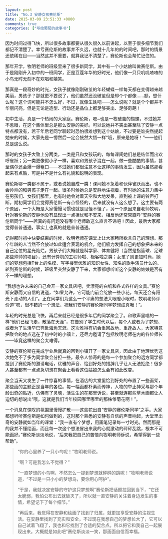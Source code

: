 ```yaml
---
layout: post
title: "No.3 安静女孩赛伦斯"
date: 2015-03-09 23:51:33 +0800
comments: true
categories: ["写给葡萄的故事书"]
---
```


因为时间过得飞快，所以很多故事都要从很久很久以前讲起，以至于很多细节我们都记不清楚了。幸亏赛伦斯的故事并不久远，也就十几年的的时间吧，那时的情景还依稀在目——当然这并不重要，就算我记不清楚了，赛伦斯也会帮忙记住的。

那年开学，牧明老师的班级里来了很多新同学，其中有一个小姑娘叫做赛伦斯。由于是刚刚升入初中的一班同学，正是豆蔻年华的好时光，他们像一只只叽叽喳喳的小鸟无时无刻不在欢唱和嬉笑。

那真是一段奇妙的时光，女孩子就像刚刚破茧的年轻蝴蝶一样每天都在变得越来越美丽，男孩子？那就更不要说了，他们虽然还没破茧但是却个个都像……额，想什么呢？这个词可能并不怎么好，不过，就像生蚝吧——怎么说呢？就是个个都并不华丽闪亮，但是无论是造型、行动还是品位上都足够突出、足够奇葩！

初中生活，真是一个热闹的大家庭。赛伦斯，嗯~也是一枚破茧的蝴蝶，不过她并不惹眼，在这个集体里总是那么安静的美好。可以说她并不突出甚至除了安静一点特点都没有，若干年后老同学聊起时恐怕很难想到这个姑娘，不过要是谁突然提起她来的时候，大家先是一愣然后一定会恍然大悟一样“哦，原来是她呀！”——他们总是这么说。

那时的女孩子大致上分两类，一类是只和女孩玩的，每每课间她们总是结伴而出欢呼雀跃；另一类更像假小子一样，喜欢和男孩子混在一起，做一些酷酷的事情，甚至偶尔还会爆一爆粗口——不过她们都很注意不让这样的事情发生，因为虽然那看起来有点酷，可是并不是什么有礼貌和聪明的表现。

赛伦斯哪一类都不属于，或者说她自成一类！课间她不急着和伙伴雀跃而出，也不会帅帅的和男孩子走在一起。很多时候她总是安静地注视着，有时她的注意力集中在男孩们、女孩们那里，也有时她会对着天空和大地发呆，直到被上课的铃声打断。期初同学们会觉得赛伦斯一有点怪怪的，后来就没有人这么想了。这主要有两个原因，一个大概是大家慢慢习惯也就是见怪不怪了，另一个原因来自老师牧明，针对赛伦斯的安静他没有显现出一点担忧和不安来，相反他还常常直呼“安静的赛伦斯同学”——若真的有问题没有哪个老师敢这么直言不讳吧！因此，最后大家都觉得普普通通，事实上也真的就是普普通通。

记得那时初中快要结束的时候，牧明老师在课堂上让大家畅所欲言自己的理想。那个年龄的人当然不会放过如此适合表现的机会，他们极力发挥自己的想象把未来的自己定位的星光灿烂。男孩子们大概就是科学家、体育健将（当然是指篮球、足球那些帅帅的项目），还有计算机的工程师啦、极客啦之类；女孩子则更加时尚，她们的梦想包括T台上的名模、写字楼里优雅的知识女性、知名的歌手演员什么的。轮到赛伦斯的时候，班级里突然安静了下来，大家都想听听这个安静的姑娘是否有不一样的理想。

“我想也许未来的自己会开一家文具店吧，卖漂亮的白纸和各式各样的文具。”赛伦斯安静而又自信的说道，“如果允许，它可能门前会绽放一些小花，每天还会有阳光下走动的人们”。正在同学们为这么一个平庸的想法大眼瞪小眼时，牧明老师评价道“嗯，很不错的一个想法，祝我们安静的赛伦斯同学梦想成真哦！”。

年轻的时光总是飞快，再后来就已经是很多年后的同学聚会了。和歌声里唱的一样“他们已经飞走，散落在天涯”，在告别了学生时代以后，每个人或者为了梦想、或者为了生活早已奔赴海角天涯。这次难得有机会重回故地、重逢故人，大家特意把聚会的地点选在了初中时的小镇上，还尽力邀请了包括牧明老师在内的各位师长——毕竟这样的聚会太难得。

安静的赛伦斯在完成学业后就真的回到小镇开了一家文具店，因此由于地理优势这次她免不了多为同学聚会分担一些。最令人惊奇的是每一个参加聚会的远方同学都接到了赛伦斯的邀请电话，优雅的声音、恰到好处的措辞几乎让人无法拒绝！很多人甚至都有一点点急切想在聚会上看看这位姑娘怎么会有如此改变。

聚会当天又发生了一件惊喜的事情，在酒店的大堂里恰到好处的布置了一些画架，那些画的主题正是当年的各位。每一幅画都朴素而传神，人物的举止神采与那个年龄出奇的贴近，仿佛有了灵魂，活生生的在那里诉说，甚至就连那些草木画都让人迫切的想说出“哦，这就是我们当年校园哪里哪里的那株雏菊花啊！”。

一个消息在惊叹的氛围里慢慢扩散——这些花出自“安静的赛伦斯同学”之手。大家都想听听赛伦斯是如何做到的，这时那个熟悉的安静有自信的声音响起，大堂里出奇的安静就如当年的课堂：“我一直有个梦想，用画笔记录每一寸时光。然而那是的我并不懂绘画，而且每一次这个想法冒出来我的心就激动的砰砰乱跳，根本不可能画好。”赛伦斯淡淡地说，“后来我把自己的苦恼向牧明老师诉说，希望得到一些帮助”。

> “你的心里养了一只小鸟呢！”牧明老师说。
>
> “啊？可是我怎么不觉得？”
>
> “一直梦想的小鸟啊，不然怎么一提到梦想就砰砰的跳呢！”牧明老师说道，“不过是一只小小的梦想鸟，要你用心呵护”。
>
> “于是，我就决定安静的守护这只梦想啊”赛伦斯把话题拉回到当下，“它还太脆弱，我怕公布出去就破灭了，所以就一直安静的关注着身边发生的事情，希望记下了每个细节。”
>
> “再后来，我觉得在安静和绘画了找到了归属，就更加享受安静的注视生活。在安静里找到了充实和安全，不过现在我想自己的梦想长大了，它可以自己试着飞翔了，我也和它找到了合适的契合点。所以把它和我自己一起展现出来。大概就是如此吧”赛伦斯淡淡一笑，那画面自信而幸福。